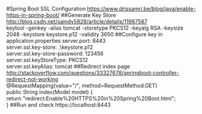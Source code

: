 #Spring Boot SSL Configuration
https://www.drissamri.be/blog/java/enable-https-in-spring-boot/
##Generate Key Store
http://blog.csdn.net/saindy5828/article/details/11987587 <br />
keytool -genkey -alias tomcat -storetype PKCS12 -keyalg RSA -keysize 2048 -keystore keystore.p12 -validity 3650 
##Configure key in application.properties
server.port: 8443 <br /> 
server.ssl.key-store: .\\keystore.p12 <br />
server.ssl.key-store-password: 123456 <br />
server.ssl.keyStoreType: PKCS12 <br />
server.ssl.keyAlias: tomcat
##Redirect index page
http://stackoverflow.com/questions/33327678/springboot-controller-redirect-not-working  <br />
	@RequestMapping(value="/", method=RequestMethod.GET)  <br />
    public String index(Model model) {  <br />
		return "redirect:Enable%20HTTPS%20in%20Spring%20Boot.html";  <br />
	}
##Run and check https://localhost:8443
